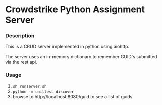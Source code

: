 # Crowdstrike Python Assignment Server

### Description
This is a CRUD server implemented in python using aiohttp.

The server uses an in-memory dictionary to remember GUID's submitted
via the rest api.

### Usage
1. `sh runserver.sh`
2. `python -m unittest discover`
3. browse to http://localhost:8080/guid to see a list of guids
